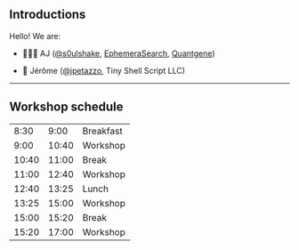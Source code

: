## Introductions

Hello! We are:

- 👷🏻‍♀️ AJ ([@s0ulshake], [EphemeraSearch], [Quantgene])

- 🐳 Jérôme ([@jpetazzo], Tiny Shell Script LLC)

---

## Workshop schedule

||||
|-------|-------|------------|
| 8:30  | 9:00  | Breakfast  |
| 9:00  | 10:40 | Workshop   |
| 10:40 | 11:00 | Break
| 11:00 | 12:40 | Workshop
| 12:40 | 13:25 | Lunch
| 13:25 | 15:00 | Workshop
| 15:00 | 15:20 | Break
| 15:20 | 17:00 | Workshop

<!-- -->

[@alexbuisine]: https://twitter.com/alexbuisine
[EphemeraSearch]: https://ephemerasearch.com/
[@jpetazzo]: https://twitter.com/jpetazzo
[@s0ulshake]: https://twitter.com/s0ulshake
[Quantgene]: https://www.quantgene.com/
